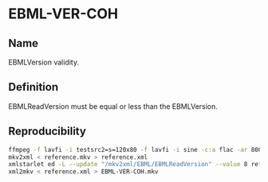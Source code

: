# EBML-VER-COH

## Name

EBMLVersion validity.

## Definition

EBMLReadVersion must be equal or less than the EBMLVersion.

## Reproducibility

```sh
ffmpeg -f lavfi -i testsrc2=s=120x80 -f lavfi -i sine -c:a flac -ar 8000 -vframes 2 -c:v ffv1 -level 3 -c:a flac -g 1 -y reference.mkv
mkv2xml < reference.mkv > reference.xml
xmlstarlet ed -L --update "/mkv2xml/EBML/EBMLReadVersion" --value 8 reference.xml
xml2mkv < reference.xml > EBML-VER-COH.mkv
```
